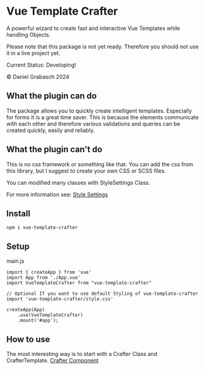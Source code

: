 # Vue Template Crafter

A powerful wizard to create fast and interactive Vue Templates while handling Objects.

Please note that this package is not yet ready. Therefore you should not use it in a live project yet.

Current Status: Developing!

&copy; Daniel Grabasch 2024

## What the plugin can do

The package allows you to quickly create intelligent templates. 
Especially for forms it is a great time saver. 
This is because the elements communicate with each other and therefore various validations and queries can be created quickly, easily and reliably.

## What the plugin can't do

This is no css framework or something like that. You can add the css from this library, but I suggest to create your own CSS or SCSS files.

You can modified many classes with StyleSettings Class.

For more information see:
[Style Settings](./src/components/Utility/StyleSettings.README.md)

## Install

```
npm i vue-template-crafter
```

## Setup

main.js
```
import { createApp } from 'vue'
import App from './App.vue'
import VueTemplateCrafter from "vue-template-crafter"

// Optional If you want to use default Styling of vue-template-crafter
import 'vue-template-crafter/style.css'

createApp(App)
    .use(VueTemplateCrafter)
    .mount('#app');
```

## How to use

The most interesting way is to start with a Crafter Class and CrafterTemplate.
[Crafter Component](src/components/Crafter/Crafter.README.md)